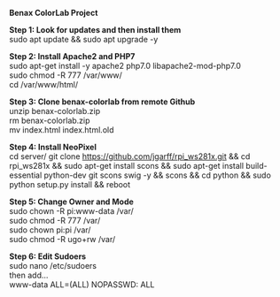 <b>Benax ColorLab Project</b>

<b>Step 1: Look for updates and then install them</b><br>
sudo apt update && sudo apt upgrade -y<br>

<b>Step 2: Install Apache2 and PHP7</b><br>
sudo apt-get install -y apache2 php7.0 libapache2-mod-php7.0<br>
sudo chmod -R 777 /var/www/<br>
cd /var/www/html/<br>

<b>Step 3: Clone benax-colorlab from remote Github</b><br>
unzip benax-colorlab.zip <br>
rm benax-colorlab.zip <br>
mv index.html index.html.old<br>

<b>Step 4: Install NeoPixel</b><br>
cd server/
git clone https://github.com/jgarff/rpi_ws281x.git && cd rpi_ws281x && sudo apt-get install scons && sudo apt-get install build-essential python-dev git scons swig -y && scons && cd python && sudo python setup.py install && reboot<br>

<b>Step 5: Change Owner and Mode</b><br>
sudo chown -R pi:www-data /var/<br>
sudo chmod -R 777 /var/<br>
sudo chown pi:pi /var/<br>
sudo chmod -R ugo+rw /var/ <br>

<b>Step 6: Edit Sudoers</b><br>
sudo nano /etc/sudoers<br>
then add...<br>
www-data ALL=(ALL) NOPASSWD: ALL<br>

